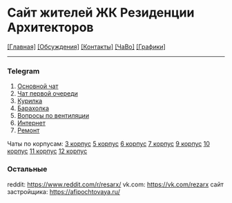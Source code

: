 # Сайт жителей ЖК Резиденции Архитекторов
[[Главная]](https://resarx.github.io/) [[Обсуждения]](https://github.com/resarx/inbox/issues) [[Контакты]](contacts.md) [[ЧаВо]](faq.md) [[Графики]](https://datalens.yandex/aoc4zuq851025)

---

### Telegram

1. [Основной чат](https://t.me/joinchat/CkJm6BCOu4jrY64Pup36Uw)
2. [Чат первой очереди](https://t.me/joinchat/FI0iyUVm_GTrRV1dTjFpCg)
3. [Курилка](https://t.me/joinchat/CtIu-xjwqQLzxZ2DyK-SGw)
4. [Барахолка](https://t.me/joinchat/CtIu-xNcL8oLL81rovsonQ)
5. [Вопросы по вентиляции](https://t.me/ventcondishn)
6. [Интернет](https://t.me/resarciot)
7. [Ремонт](https://t.me/resarcremont)

Чаты по корпусам: [3 корпус](https://t.me/resarch3) [5 корпус](https://t.me/joinchat/Id-w3BU5mjlkNPChy7JSgw) [6 корпус](https://t.me/joinchat/CtIu-xa3R2jUTCzptCVE-Q) [7 корпус](https://t.me/ResidenceOfArcitectsBld7) [9 корпус](https://t.me/joinchat/AAy8MBRMF7M5RQo3VjN4Qg) [10 корпус](https://t.me/joinchat/DfHNPxPNzXEsn9gZXfK_EA) [11 корпус](https://t.me/joinchat/AZRk_xW8bL8b2f033M-hhA) [12 корпус](https://t.me/joinchat/E5AMzRMUPD3j0fskw8SX9A)

### Остальные
reddit: https://www.reddit.com/r/resarx/
vk.com: https://vk.com/rezarx
сайт застройщика: https://afipochtovaya.ru/
